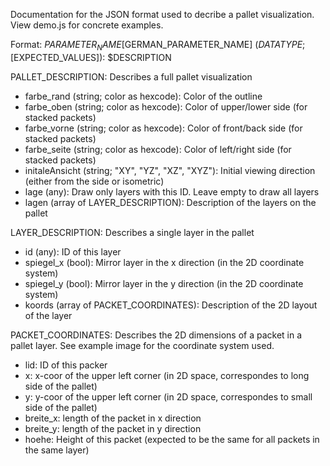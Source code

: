 Documentation for the JSON format used to decribe a pallet visualization.
View demo.js for concrete examples.

Format: $PARAMETER_NAME [$GERMAN_PARAMETER_NAME] ($DATATYPE; [$EXPECTED_VALUES]): $DESCRIPTION

PALLET_DESCRIPTION: Describes a full pallet visualization
- farbe_rand (string; color as hexcode): Color of the outline
- farbe_oben (string; color as hexcode): Color of upper/lower side (for stacked packets)
- farbe_vorne (string; color as hexcode): Color of front/back side (for stacked packets)
- farbe_seite (string; color as hexcode): Color of left/right side (for stacked packets)
- initaleAnsicht (string; "XY", "YZ", "XZ", "XYZ"): Initial viewing direction (either from the side or isometric)
- lage (any): Draw only layers with this ID. Leave empty to draw all layers
- lagen (array of LAYER_DESCRIPTION): Description of the layers on the pallet

LAYER_DESCRIPTION: Describes a single layer in the pallet
- id (any): ID of this layer
- spiegel_x (bool): Mirror layer in the x direction (in the 2D coordinate system)
- spiegel_y (bool): Mirror layer in the y direction (in the 2D coordinate system)
- koords (array of PACKET_COORDINATES): Description of the 2D layout of the layer

PACKET_COORDINATES: Describes the 2D dimensions of a packet in a pallet layer. See example image for the coordinate system used.
- lid: ID of this packer
- x: x-coor of the upper left corner (in 2D space, correspondes to long side of the pallet)
- y: y-coor of the upper left corner (in 2D space, correspondes to small side of the pallet)
- breite_x: length of the packet in x direction
- breite_y: length of the packet in y direction
- hoehe: Height of this packet (expected to be the same for all packets in the same layer)

